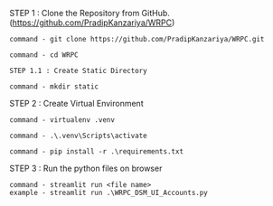 STEP 1 : Clone the Repository from GitHub.(https://github.com/PradipKanzariya/WRPC)

    command - git clone https://github.com/PradipKanzariya/WRPC.git
    
    command - cd WRPC

    STEP 1.1 : Create Static Directory

    command - mkdir static

STEP 2 : Create Virtual Environment

    command - virtualenv .venv
    
    command - .\.venv\Scripts\activate
    
    command - pip install -r .\requirements.txt

STEP 3 : Run the python files on browser

    command - streamlit run <file name>
    example - streamlit run .\WRPC_DSM_UI_Accounts.py
